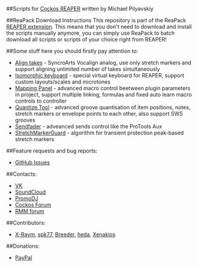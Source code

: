 ##Scripts for [Cockos REAPER](http://reaper.fm) written by Michael Pilyavskiy

##ReaPack Download Instructions
This repository is part of the ReaPack [REAPER extension](http://reapack.com/).
This means that you don't need to download and install the scripts manually anymore, you can simply use ReaPack to batch download all scripts or scripts of your choice right from REAPER!

##Some stuff here you should firstly pay attention to:
- [Align takes](http://forum.cockos.com/showthread.php?t=179544) - SyncroArts Vocalign analog, use only stretch markers and support aligning unlimited number of takes simultaneously
- [Isomorphic keyboard](http://forums.cockos.com/showthread.php?p=1781599) - special virtual keyboard for REAPER, support custom layouts/scales and microtones
- [Mapping Panel](http://forum.cockos.com/showthread.php?t=170044) - advanced macro control beetween plugin parameters in project, support multiple linking, formulas and fixed auto learn macro controls to controller
- [Quantize Tool](http://forum.cockos.com/showthread.php?t=165672) - advanced groove quantisation of item positions, notes, stretch markers or envelope points to each other, also support SWS grooves
- [Sendfader](http://forum.cockos.com/showthread.php?t=187138) - adveanced sends control like the ProTools Aux
- [StretchMarkerGuard](http://forum.cockos.com/showthread.php?p=1729864) - algorithm for transient protection peak-based stretch markers

##Feature requests and bug reports:
- [GitHub Issues](https://github.com/MichaelPilyavskiy/ReaScripts/issues)

##Contacts:
- [VK](https://vk.com/michael_pilyavskiy)
- [SoundCloud](https://soundcloud.com/mp57)
- [PromoDJ](http://promodj.com/michaelpilyavskiy)
- [Cockos Forum](http://forum.cockos.com/member.php?u=70694)
- [RMM forum](http://rmmedia.ru/members/69811/)

##Contributors:
- [X-Raym](http://forum.cockos.com/member.php?u=58284), [spk77](http://forum.cockos.com/member.php?u=49553), [Breeder](http://forum.cockos.com/member.php?u=27094), [heda](http://forum.cockos.com/member.php?u=47822), [Xenakios](http://forum.cockos.com/member.php?u=3602)

##Donations:
- [PayPal](http://paypal.me/donate2mpl)
